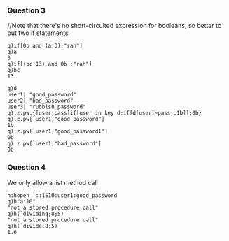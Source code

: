 ### Question 3
//Note that there's no short-circuited expression for booleans, so better to put two if statements
```
q)if[0b and (a:3);"rah"] 
q)a
3
q)if[(bc:13) and 0b ;"rah"]
q)bc
13
```
```
q)d
user1| "good_password"
user2| "bad_password"
user3| "rubbish_password"
q).z.pw:{[user;pass]if[user in key d;if[d[user]~pass;:1b]];0b}   
q).z.pw[`user1;"good_password"]
1b
q).z.pw[`user1;"good_password1"] 
0b
q).z.pw[`user1;"bad_password"]   
0b
```
### Question 4
We only allow a list method call
```
h:hopen `::1510:user1:good_password
q)h"a:10"
"not a stored procedure call"
q)h(`dividing;8;5) 
"not a stored procedure call"
q)h(`divide;8;5)
1.6
```
